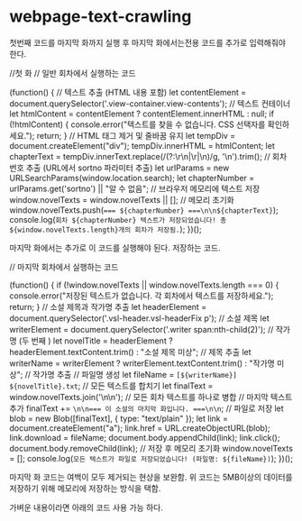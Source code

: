# webpage-text-crawling
 첫번째 코드를 마지막 화까지 실행 후 마지막 화에서는전용 코드를 추가로 입력해줘야 한다.


//첫 화 
// 일반 회차에서 실행하는 코드

(function() {
    // 텍스트 추출 (HTML 내용 포함)
    let contentElement = document.querySelector('.view-container.view-contents'); // 텍스트 컨테이너
    let htmlContent = contentElement ? contentElement.innerHTML : null;
    if (!htmlContent) {
        console.error("텍스트를 찾을 수 없습니다. CSS 선택자를 확인하세요.");
        return;
    }
    // HTML 태그 제거 및 줄바꿈 유지
    let tempDiv = document.createElement("div");
    tempDiv.innerHTML = htmlContent;
    let chapterText = tempDiv.innerText.replace(/(?:\r\n|\r|\n)/g, '\n').trim();
    // 회차 번호 추출 (URL에서 sortno 파라미터 추출)
    let urlParams = new URLSearchParams(window.location.search);
    let chapterNumber = urlParams.get('sortno') || "알 수 없음";
    // 브라우저 메모리에 텍스트 저장
    window.novelTexts = window.novelTexts || []; // 메모리 초기화
    window.novelTexts.push(`=== ${chapterNumber} ===\n\n${chapterText}`);
    console.log(`회차 ${chapterNumber} 텍스트가 저장되었습니다! 총 ${window.novelTexts.length}개의 회차가 저장됨.`);
})();



마지막 화에서는 추가로 이 코드를 실행해야 된다.
저장하는 코드.

// 마지막 회차에서 실행하는 코드

(function() {
    if (!window.novelTexts || window.novelTexts.length === 0) {
        console.error("저장된 텍스트가 없습니다. 각 회차에서 텍스트를 저장하세요.");
        return;
    }
    // 소설 제목과 작가명 추출
    let headerElement = document.querySelector('.vsl-header.vsl-headerFix p'); // 소설 제목
    let writerElement = document.querySelector('.writer span:nth-child(2)'); // 작가명 (두 번째 <span>)
    let novelTitle = headerElement ? headerElement.textContent.trim() : "소설 제목 미상"; // 제목 추출
    let writerName = writerElement ? writerElement.textContent.trim() : "작가명 미상"; // 작가명 추출
    // 파일명 생성
    let fileName = `[${writerName}] ${novelTitle}.txt`;
    // 모든 텍스트를 합치기
    let finalText = window.novelTexts.join('\n\n'); // 모든 회차 텍스트를 하나로 병합
    // 마지막 텍스트 추가
    finalText += `\n\n=== 이 소설의 마지막 화입니다. ===\n\n`;
    // 파일로 저장
    let blob = new Blob([finalText], { type: "text/plain" });
    let link = document.createElement("a");
    link.href = URL.createObjectURL(blob);
    link.download = fileName;
    document.body.appendChild(link);
    link.click();
    document.body.removeChild(link);
    // 저장 후 메모리 초기화
    window.novelTexts = [];
    console.log(`모든 텍스트가 파일로 저장되었습니다! (파일명: ${fileName})`);
})();

마지막 화 코드는 여백이 모두 제거되는 현상을 보완함.
위 코드는 5MB이상의 데이터를 저장하기 위해 메모리에 저장하는 방식을 택함.

가벼운 내용이라면 아래의 코드 사용 가능 하다.
